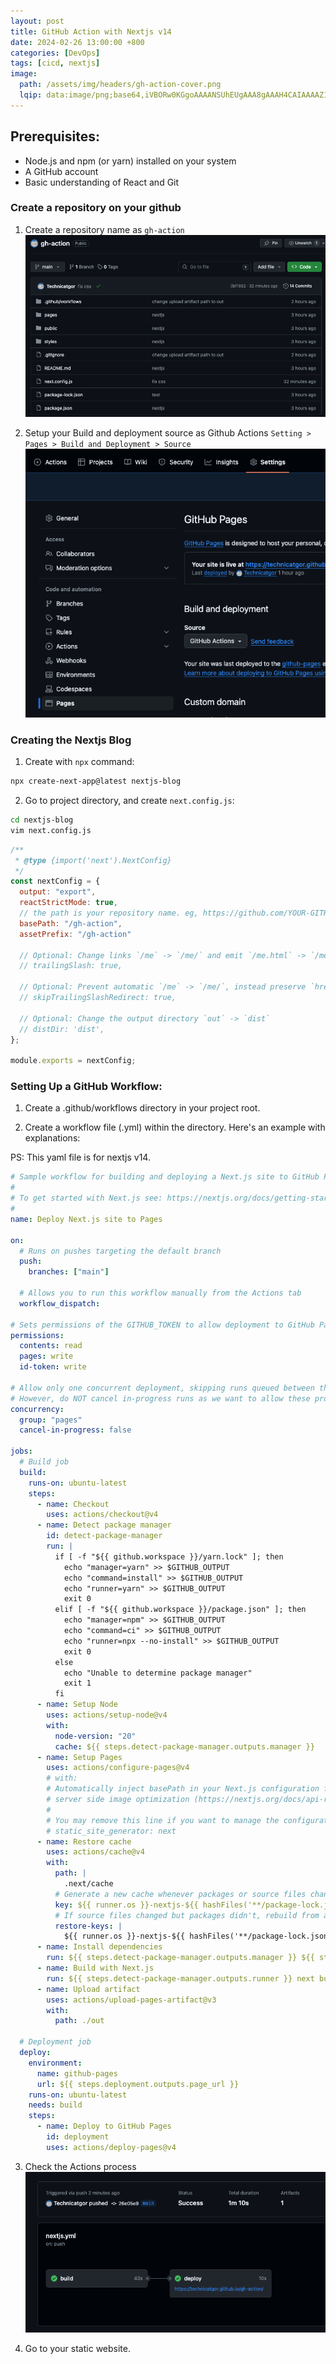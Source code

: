 ```yaml
---
layout: post
title: GitHub Action with Nextjs v14
date: 2024-02-26 13:00:00 +800
categories: [DevOps]
tags: [cicd, nextjs]
image:
  path: /assets/img/headers/gh-action-cover.png
  lqip: data:image/png;base64,iVBORw0KGgoAAAANSUhEUgAAA8gAAAH4CAIAAAAZ1VPRAALJIklEQVR4Aeyah5IbuxVE0aQ3h/eUv8L//1MOm/NumxaKp9TVZInO4e1d1QgDXNyMHgyG+vj59+Od
---
```


## Prerequisites:

- Node.js and npm (or yarn) installed on your system
- A GitHub account
- Basic understanding of React and Git

### Create a repository on your github

1. Create a repository name as `gh-action`
   ![gh-action-01](/assets/img/gh-action-01.png)

2. Setup your Build and deployment source as Github Actions
   `Setting > Pages > Build and Deployment > Source`
   ![gh-action-02](/assets/img/gh-action-02.png)

### Creating the Nextjs Blog

1. Create with `npx` command:

```bash
npx create-next-app@latest nextjs-blog
```

2. Go to project directory, and create `next.config.js`:

```bash
cd nextjs-blog
vim next.config.js
```

```js
/**
 * @type {import('next').NextConfig}
 */
const nextConfig = {
  output: "export",
  reactStrictMode: true,
  // the path is your repository name. eg, https://github.com/YOUR-GITHUB-ID/gh-action
  basePath: "/gh-action",
  assetPrefix: "/gh-action"

  // Optional: Change links `/me` -> `/me/` and emit `/me.html` -> `/me/index.html`
  // trailingSlash: true,

  // Optional: Prevent automatic `/me` -> `/me/`, instead preserve `href`
  // skipTrailingSlashRedirect: true,

  // Optional: Change the output directory `out` -> `dist`
  // distDir: 'dist',
};

module.exports = nextConfig;
```

### Setting Up a GitHub Workflow:

1. Create a .github/workflows directory in your project root.

2. Create a workflow file (.yml) within the directory. Here's an example with explanations:

PS: This yaml file is for nextjs v14.

```yaml
# Sample workflow for building and deploying a Next.js site to GitHub Pages
#
# To get started with Next.js see: https://nextjs.org/docs/getting-started
#
name: Deploy Next.js site to Pages

on:
  # Runs on pushes targeting the default branch
  push:
    branches: ["main"]

  # Allows you to run this workflow manually from the Actions tab
  workflow_dispatch:

# Sets permissions of the GITHUB_TOKEN to allow deployment to GitHub Pages
permissions:
  contents: read
  pages: write
  id-token: write

# Allow only one concurrent deployment, skipping runs queued between the run in-progress and latest queued.
# However, do NOT cancel in-progress runs as we want to allow these production deployments to complete.
concurrency:
  group: "pages"
  cancel-in-progress: false

jobs:
  # Build job
  build:
    runs-on: ubuntu-latest
    steps:
      - name: Checkout
        uses: actions/checkout@v4
      - name: Detect package manager
        id: detect-package-manager
        run: |
          if [ -f "${{ github.workspace }}/yarn.lock" ]; then
            echo "manager=yarn" >> $GITHUB_OUTPUT
            echo "command=install" >> $GITHUB_OUTPUT
            echo "runner=yarn" >> $GITHUB_OUTPUT
            exit 0
          elif [ -f "${{ github.workspace }}/package.json" ]; then
            echo "manager=npm" >> $GITHUB_OUTPUT
            echo "command=ci" >> $GITHUB_OUTPUT
            echo "runner=npx --no-install" >> $GITHUB_OUTPUT
            exit 0
          else
            echo "Unable to determine package manager"
            exit 1
          fi
      - name: Setup Node
        uses: actions/setup-node@v4
        with:
          node-version: "20"
          cache: ${{ steps.detect-package-manager.outputs.manager }}
      - name: Setup Pages
        uses: actions/configure-pages@v4
        # with:
        # Automatically inject basePath in your Next.js configuration file and disable
        # server side image optimization (https://nextjs.org/docs/api-reference/next/image#unoptimized).
        #
        # You may remove this line if you want to manage the configuration yourself.
        # static_site_generator: next
      - name: Restore cache
        uses: actions/cache@v4
        with:
          path: |
            .next/cache
          # Generate a new cache whenever packages or source files change.
          key: ${{ runner.os }}-nextjs-${{ hashFiles('**/package-lock.json', '**/yarn.lock') }}-${{ hashFiles('**.[jt]s', '**.[jt]sx') }}
          # If source files changed but packages didn't, rebuild from a prior cache.
          restore-keys: |
            ${{ runner.os }}-nextjs-${{ hashFiles('**/package-lock.json', '**/yarn.lock') }}-
      - name: Install dependencies
        run: ${{ steps.detect-package-manager.outputs.manager }} ${{ steps.detect-package-manager.outputs.command }}
      - name: Build with Next.js
        run: ${{ steps.detect-package-manager.outputs.runner }} next build
      - name: Upload artifact
        uses: actions/upload-pages-artifact@v3
        with:
          path: ./out

  # Deployment job
  deploy:
    environment:
      name: github-pages
      url: ${{ steps.deployment.outputs.page_url }}
    runs-on: ubuntu-latest
    needs: build
    steps:
      - name: Deploy to GitHub Pages
        id: deployment
        uses: actions/deploy-pages@v4
```

3. Check the Actions process
   ![gh-action-03](/assets/img/gh-action-03.png)

4. Go to your static website.
